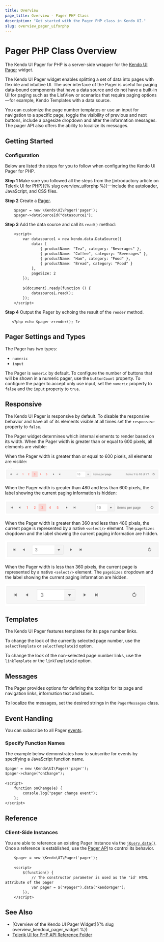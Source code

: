 ```yaml
---
title: Overview
page_title: Overview - Pager PHP Class
description: "Get started with the Pager PHP class in Kendo UI."
slug: overview_pager_uiforphp
---
```


# Pager PHP Class Overview

The Kendo UI Pager for PHP is a server-side wrapper for the [Kendo UI Pager](/api/javascript/ui/pager) widget.

The Kendo UI Pager widget enables splitting a set of data into pages with flexible and intuitive UI. The user interface of the Pager is useful for paging data-bound components that have a data source and do not have a built-in UI for paging such as the ListView or scenarios that require  paging options&mdash;for example, Kendo Templates with a data source.

 You can customize the page number templates or use an input for navigation to a specific page, toggle the visibility of previous and next buttons, include a pagesize dropdown and alter the information messages. The pager API also offers the ability to localize its messages.

## Getting Started

### Configuration

Below are listed the steps for you to follow when configuring the Kendo UI Pager for PHP.

**Step 1** Make sure you followed all the steps from the [introductory article on Telerik UI for PHP]({% slug overview_uiforphp %})&mdash;include the autoloader, JavaScript, and CSS files.

**Step 2** Create a [Pager](/api/php/Kendo/UI/Pager).


        $pager = new \Kendo\UI\Pager('pager');
        $pager->dataSourceId("datasource1");

**Step 3** Add the data source and call its `read()` method:


        <script>
            var datasource1 = new kendo.data.DataSource({
                data: [
                    { productName: "Tea", category: "Beverages" },
                    { productName: "Coffee", category: "Beverages" },
                    { productName: "Ham", category: "Food" },
                    { productName: "Bread", category: "Food" }
                ],
                pageSize: 2
            });

            $(document).ready(function () {
                datasource1.read();
            });
        </script>

**Step 4** Output the Pager by echoing the result of the `render` method.

       <?php echo $pager->render(); ?>
        
## Pager Settings and Types

The Pager has two types:

- `numeric`
- `input`

The Pager is `numeric` by default. To configure the number of buttons that will be shown in a numeric pager, use the `buttonCount` property. To configure the pager to accept only use input, set the `numeric` property to `false` and the `input` property to `true`.

## Responsive

The Kendo UI Pager is responsive by default. To disable the responsive behavior and have all of its elements visible at all times set the `responsive` property to `false`. 

The Pager widget determines which internal elements to render based on its width. When the Pager width is greater than or equal to 600 pixels, all elements are visible:

When the Pager width is greater than or equal to 600 pixels, all elements are visible:

![Kendo UI for jQuery A Pager widget at over 600px resolution](../../../images/pager-responsive/over600.png)

When the Pager width is greater than 480 and less than 600 pixels, the label showing the current paging information is hidden:

![Kendo UI for jQuery A Pager widget between 480 and 600px resolution](../../../images/pager-responsive/480_600.png)

When the Pager width is greater than 360 and less than 480 pixels, the current page is represented by a native `<select/>` element. The `pageSizes` dropdown and the label showing the current paging information are hidden.

![Kendo UI for jQuery A Pager widget between 360 and 480px resolution](../../../images/pager-responsive/360_480.png)

When the Pager width is less than 360 pixels, the current page is represented by a native `<select/>` element. The `pageSizes` dropdown and the label showing the current paging information are hidden.

![Kendo UI for jQuery A Pager widget under 360 pixels](../../../images/pager-responsive/under360.png)

## Templates

The Kendo UI Pager features templates for its page number links.

To change the look of the currently selected page number, use the `selectTemplate` or `selectTemplateId` option.

To change the look of the non-selected page number links, use the `linkTemplate` or the `linkTemplateId` option.

## Messages

The Pager provides options for defining the tooltips for its page and navigation links, information text and labels.

To localize the messages, set the desired strings in the `PagerMessages` class.

## Event Handling

You can subscribe to all Pager [events](/api/javascript/ui/pager#events).

### Specify Function Names

The example below demonstrates how to subscribe for events by specifying a JavaScript function name.


    $pager = new \Kendo\UI\Pager('pager');
    $pager->change("onChange");

    <script>
        function onChange(e) {
            console.log("pager change event");
        };
    </script>

## Reference

### Client-Side Instances

You are able to reference an existing Pager instance via the [`jQuery.data()`](https://api.jquery.com/jQuery.data/). Once a reference is established, use the [Pager API](/api/javascript/ui/pager#methods) to control its behavior.


        $pager = new \Kendo\UI\Pager('pager');

        <script>
            $(function() {
                // The constructor parameter is used as the 'id' HTML attribute of the pager
                var pager = $("#pager").data("kendoPager");
            });
        </script>

## See Also

* [Overview of the Kendo UI Pager Widget]({% slug overview_kendoui_pager_widget %})
* [Telerik UI for PHP API Reference Folder](/api/php/Kendo/UI/Pager)
